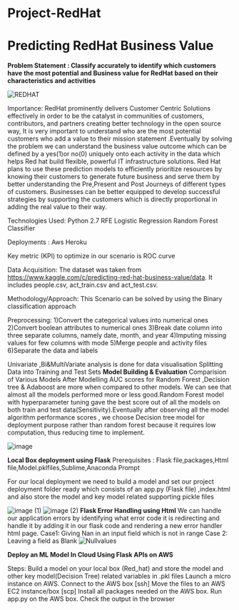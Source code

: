# Project-RedHat

# Predicting RedHat Business Value

**Problem Statement : Classify accurately to identify which customers have the most potential and Business value for RedHat based on their characteristics and activities**


![REDHAT](https://user-images.githubusercontent.com/51218875/155869079-3d1ad993-399a-4fab-8c8b-4d259ac1b46c.png)


Importance:
RedHat prominently delivers Customer Centric Solutions effectively in order to be the catalyst in communities of customers, contributors, and partners creating better technology in the open source way, It is very important to understand who are the most potential customers who add a value to their mission statement .Eventually by solving the problem we can understand the business value outcome which can be defined by a yes(1)or no(0) uniquely onto each activity in the data which helps Red hat build flexible, powerful IT infrastructure solutions. Red Hat plans to use these prediction models to efficiently prioritize resources by knowing their customers to generate future business and serve them by better understanding the Pre,Present and Post Journeys of different types of customers. Businesses can be better equipped to develop successful strategies by supporting the customers which is directly proportional in adding the real value to their way.

Technologies Used:
Python 2.7
RFE
Logistic Regression
Random Forest Classifier

Deployments :
Aws
Heroku

Key metric (KPI) to optimize in our scenario is ROC curve 

Data Acquisition:
The dataset was taken from https://www.kaggle.com/c/predicting-red-hat-business-value/data. It includes people.csv, act_train.csv and act_test.csv. 

Methodology/Approach:
This Scenario can be solved by using the Binary classification approach

Preprocessing:
1)Convert the categorical values into numerical ones
2)Convert boolean attributes to numerical ones
3)Break date column into three separate columns, namely date, month, and year
4)Imputing missing values for few columns with mode
5)Merge people and activity files
6)Separate the data and labels

Univariate ,Bi&MultiVariate analysis is done for data visualisation
Splitting Data into Training and Test Sets
**Model Building & Evaluation**
Comparision of Various Models After Modelling
AUC scores for Random Forest ,Decision tree & Adaboost are more when compared to other models. We can see that almost all the models performed more or less good.Random Forest model with hyperparameter tuning gave the best score out of all the models on both train and test data(Sensitivity).Eventually after observing all the model algorithm performance scores , we choose Decision tree model for deployment purpose rather than random forest because it requires low computation, thus reducing time to implement.

![image](https://user-images.githubusercontent.com/51218875/155869211-e174d425-d3b9-4776-8645-645759f7a758.png)

**Local Box deployment using Flask**
Prerequisites : Flask file,packages,Html file,Model.pklfiles,Sublime,Anaconda Prompt

For our local deployment we need to build a model and set our project deployment folder ready which consists of an app.py (Flask file) ,index.html and also store the model and key model related supporting pickle files 

![image (1)](https://user-images.githubusercontent.com/51218875/155869271-5bdbad38-9fb4-4fcb-9e7c-00bcec47de28.png)
![image (2)](https://user-images.githubusercontent.com/51218875/155869277-6d94677c-c52b-4993-b92b-96df2a2db61b.png)
**Flask Error Handling using Html**
We can handle our application errors by identifying what error code it is redirecting and handle it by adding it in our flask code and rendering a new error handler html page.
Case1: Giving Nan in an input field which is not in range 
Case 2: Leaving a field as Blank
![Nullvalues](https://user-images.githubusercontent.com/51218875/155869416-90a72dbc-2ab2-4ffc-ae54-6cdcc40bcf76.png)


**Deploy an ML Model In Cloud Using Flask APIs on AWS**

Steps:
Build a model on your local box (Red_hat) and store the model and other key model(Decision Tree) related variables in .pkl files
Launch a micro instance on AWS.
Connect to the AWS box [ssh]
Move the files to an AWS EC2 instance/box [scp]
Install all packages needed on the AWS box.
Run app.py on the AWS box.
Check the output in the browser


